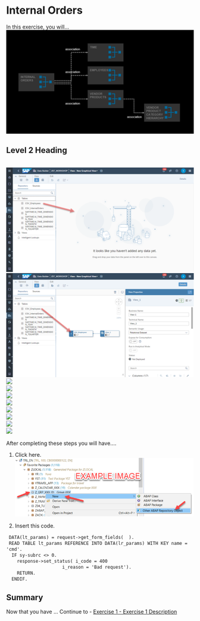 # Internal Orders

In this exercise, you will...
<br>![](/exercises/ex4/images/InternalOrders.png)

## Level 2 Heading

<br>![](/exercises/ex4/images/create_employee_dimension_01.png)
<br>![](/exercises/ex4/images/create_employee_dimension_02.png)
<br>![](/exercises/ex4/images/create_employeesdimension_03.png)
<br>![](/exercises/ex4/images/create_employeesdimension_04.png)
<br>![](/exercises/ex4/images/create_employeesdimension_05.png)
<br>![](/exercises/ex4/images/create_employeesdimension_06.png)
<br>![](/exercises/ex4/images/create_employeesdimension_07.png)
<br>![](/exercises/ex4/images/create_employeesdimension_08.png)
<br>![](/exercises/ex4/images/create_employeesdimension_09.png)
<br>![](/exercises/ex4/images/create_employeesdimension_10.png)







After completing these steps you will have....

1.	Click here.
<br>![](/exercises/ex0/images/00_00_0010.png)

2.	Insert this code.
```
 DATA(lt_params) = request->get_form_fields(  ).
 READ TABLE lt_params REFERENCE INTO DATA(lr_params) WITH KEY name = 'cmd'.
  IF sy-subrc <> 0.
    response->set_status( i_code = 400
                     i_reason = 'Bad request').
    RETURN.
  ENDIF.
```

## Summary

Now that you have ... 
Continue to - [Exercise 1 - Exercise 1 Description](../ex1/README.md)

